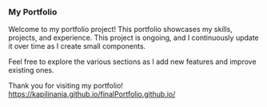 ### My Portfolio
Welcome to my portfolio project! This portfolio showcases my skills, projects, and experience. This project is ongoing, and I continuously update it over time as I create small components.

Feel free to explore the various sections as I add new features and improve existing ones.

Thank you for visiting my portfolio!
https://kapilinania.github.io/finalPortfolio.github.io/
